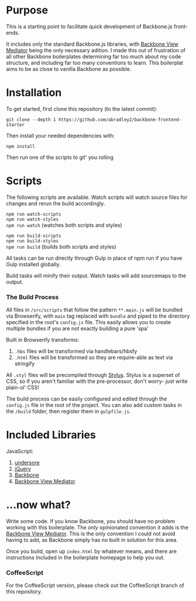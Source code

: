 # Purpose

This is a starting point to facilitate quick development of Backbone.js front-ends.

It includes only the standard Backbone.js libraries, with [Backbone View Mediator](https://www.npmjs.com/package/backbone-view-mediator) being the only necessary
adition. I made this out of frustration of all other Backbone boilerplates determining far too much about my code structure, and including far too many conventions to learn. This boilerplat aims to be as close to vanilla Backbone as possible.

# Installation

To get started, first clone this repository (to the latest commit):
```
git clone --depth 1 https://github.com/abradley2/backbone-frontend-starter
```

Then install your needed dependencies with:
```
npm install
```

Then run one of the scripts to git' you rolling

# Scripts

The following scripts are available. Watch scripts will watch source files for
changes and rerun the build accordingly.  

`npm run watch-scripts`  
`npm run watch-styles`  
`npm run watch` (watches both scripts and styles)

`npm run build-scripts`  
`npm run build-styles`   
`npm run build` (builds both scripts and styles)

All tasks can be run directly through Gulp in place of npm run if you have Gulp installed globally.

Build tasks will minify their output. Watch tasks will add sourcemaps to the output.

### The Build Process

All files in `/src/scripts` that follow the pattern `**.main.js` will be
bundled via Browserify, with `main` tag replaced with `bundle` and piped to the
directory specified in the root's `config.js` file. This easily
allows you to create multiple bundles if you are not exactly building a pure 'spa'

Built in Browserify transforms:
1. `.hbs` files will be transformed via handlebars/hbsfy
2. `.html` files will be transformed so they are require-able as text via stringify

All `.styl` files  will be precompiled through [Stylus](https://www.npmjs.com/package/stylus).
Stylus is a superset of CSS, so if you aren't familiar with the pre-processor, don't worry-
just write plain-ol' CSS!

The build process can be easily configured and edited through the `config.js` file
in the root of the project. You can also add custom tasks in the `/build` folder,
then register them in `gulpfile.js`.

# Included Libraries

JavaScript:

1. [undersore](https://www.npmjs.com/package/underscore)
2. [jQuery](https://www.npmjs.com/package/jquery)
3. [Backbone](https://www.npmjs.com/package/backbone)
4. [Backbone View Mediator](https://www.npmjs.com/package/backbone-view-mediator)


# ...now what?

Write some code. If you know Backbone, you should have no problem working with this
boilerplate. The _only_ opinionated convention it adds is the [Backbone View Mediator](https://www.npmjs.com/package/backbone-view-mediator). This is the only convention
I could not avoid having to add, as Backbone simply has no built in solution for this area.

Once you build, open up `index.html` by whatever means, and there are instructions Included
in the boilerplate homepage to help you out.

### CoffeeScript

For the CoffeeScript version, please check out the CoffeeScript branch of this repository.
